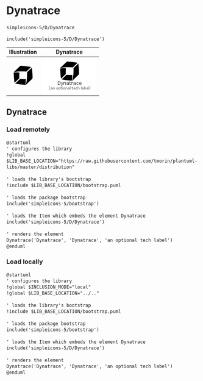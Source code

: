 # Dynatrace


```text
simpleicons-5/D/Dynatrace
```

```text
include('simpleicons-5/D/Dynatrace')
```



| Illustration | Dynatrace |
| :---: | :---: |
| ![illustration for Illustration](../../simpleicons-5/D/Dynatrace.png) | ![illustration for Dynatrace](../../simpleicons-5/D/Dynatrace.Local.png) |




## Dynatrace

### Load remotely
```plantuml
@startuml
' configures the library
!global $LIB_BASE_LOCATION="https://raw.githubusercontent.com/tmorin/plantuml-libs/master/distribution"

' loads the library's bootstrap
!include $LIB_BASE_LOCATION/bootstrap.puml

' loads the package bootstrap
include('simpleicons-5/bootstrap')

' loads the Item which embeds the element Dynatrace
include('simpleicons-5/D/Dynatrace')

' renders the element
Dynatrace('Dynatrace', 'Dynatrace', 'an optional tech label')
@enduml
```

### Load locally
```plantuml
@startuml
' configures the library
!global $INCLUSION_MODE="local"
!global $LIB_BASE_LOCATION="../.."

' loads the library's bootstrap
!include $LIB_BASE_LOCATION/bootstrap.puml

' loads the package bootstrap
include('simpleicons-5/bootstrap')

' loads the Item which embeds the element Dynatrace
include('simpleicons-5/D/Dynatrace')

' renders the element
Dynatrace('Dynatrace', 'Dynatrace', 'an optional tech label')
@enduml
```

